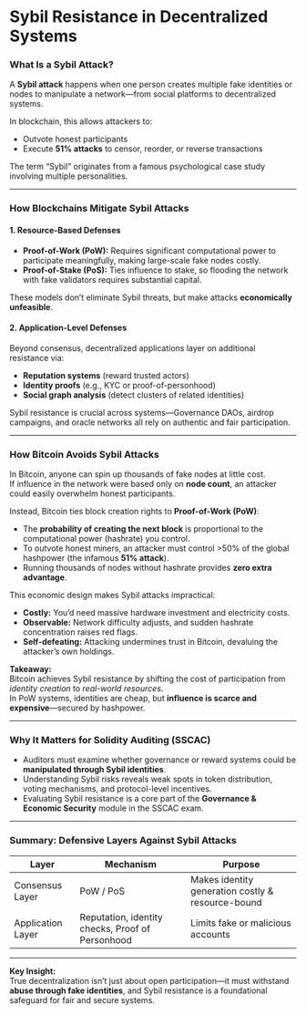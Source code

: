 # Sybil Resistance in Decentralized Systems

### What Is a Sybil Attack?
A **Sybil attack** happens when one person creates multiple fake identities or nodes to manipulate a network—from social platforms to decentralized systems.

In blockchain, this allows attackers to:
- Outvote honest participants  
- Execute **51% attacks** to censor, reorder, or reverse transactions  

The term “Sybil” originates from a famous psychological case study involving multiple personalities.

---

### How Blockchains Mitigate Sybil Attacks

#### 1. **Resource-Based Defenses**

- **Proof-of-Work (PoW):** Requires significant computational power to participate meaningfully, making large-scale fake nodes costly.  
- **Proof-of-Stake (PoS):** Ties influence to stake, so flooding the network with fake validators requires substantial capital.  

These models don’t eliminate Sybil threats, but make attacks **economically unfeasible**.

#### 2. **Application-Level Defenses**

Beyond consensus, decentralized applications layer on additional resistance via:
- **Reputation systems** (reward trusted actors)
- **Identity proofs** (e.g., KYC or proof-of-personhood)
- **Social graph analysis** (detect clusters of related identities)

Sybil resistance is crucial across systems—Governance DAOs, airdrop campaigns, and oracle networks all rely on authentic and fair participation.  

---

### How Bitcoin Avoids Sybil Attacks

In Bitcoin, anyone can spin up thousands of fake nodes at little cost.  
If influence in the network were based only on **node count**, an attacker could easily overwhelm honest participants.

Instead, Bitcoin ties block creation rights to **Proof-of-Work (PoW)**:

- The **probability of creating the next block** is proportional to the computational power (hashrate) you control.
- To outvote honest miners, an attacker must control >50% of the global hashpower (the infamous **51% attack**).
- Running thousands of nodes without hashrate provides **zero extra advantage**.

This economic design makes Sybil attacks impractical:
- **Costly:** You’d need massive hardware investment and electricity costs.
- **Observable:** Network difficulty adjusts, and sudden hashrate concentration raises red flags.
- **Self-defeating:** Attacking undermines trust in Bitcoin, devaluing the attacker’s own holdings.

**Takeaway:**  
Bitcoin achieves Sybil resistance by shifting the cost of participation from *identity creation* to *real-world resources*.  
In PoW systems, identities are cheap, but **influence is scarce and expensive**—secured by hashpower.

---

### Why It Matters for Solidity Auditing (SSCAC)

- Auditors must examine whether governance or reward systems could be **manipulated through Sybil identities**.
- Understanding Sybil risks reveals weak spots in token distribution, voting mechanisms, and protocol-level incentives.
- Evaluating Sybil resistance is a core part of the **Governance & Economic Security** module in the SSCAC exam.

---

### Summary: Defensive Layers Against Sybil Attacks

| Layer                  | Mechanism                          | Purpose                                            |
|------------------------|-------------------------------------|---------------------------------------------------|
| Consensus Layer        | PoW / PoS                          | Makes identity generation costly & resource-bound |
| Application Layer      | Reputation, identity checks, Proof of Personhood | Limits fake or malicious accounts               |

---

**Key Insight:**  
True decentralization isn’t just about open participation—it must withstand **abuse through fake identities**, and Sybil resistance is a foundational safeguard for fair and secure systems.
